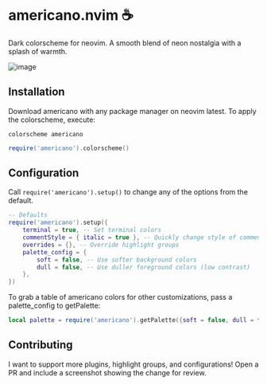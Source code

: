 # americano.nvim :coffee:

Dark colorscheme for neovim. A smooth blend of neon nostalgia with a splash of warmth.

![image](https://github.com/user-attachments/assets/c939f718-e683-4872-81a8-ebb2ee7f1042)

## Installation

Download americano with any package manager on neovim latest.
To apply the colorscheme, execute:
```vimscript
colorscheme americano
```
```lua
require('americano').colorscheme()
```

## Configuration

Call `require('americano').setup()` to change any of the options from the default.

```lua
-- Defaults
require('americano').setup({
    terminal = true, -- Set terminal colors
    commentStyle = { italic = true }, -- Quickly change style of comment hl group
    overrides = {}, -- Override highlight groups
    palette_config = {
        soft = false, -- Use softer background colors
        dull = false, -- Use duller foreground colors (low contrast)
    },
})
```

To grab a table of americano colors for other customizations, pass a palette_config to getPalette:
```lua
local palette = require('americano').getPalette({soft = false, dull = false})
```

## Contributing

I want to support more plugins, highlight groups, and configurations! 
Open a PR and include a screenshot showing the change for review. 
